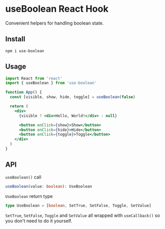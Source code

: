 # useBoolean React Hook

Convenient helpers for handling boolean state.

## Install

```
npm i use-boolean
```

## Usage

```jsx
import React from 'react'
import { useBoolean } from 'use-boolean'

function App() {
  const [visible, show, hide, toggle] = useBoolean(false)

  return (
    <div>
      {visible ? <div>Hello, World!</div> : null}

      <button onClick={show}>Show</button>
      <button onClick={hide}>Hide</button>
      <button onClick={toggle}>Toggle</button>
    </div>
  )
}
```

## API

`useBoolean()` call
```ts
useBoolean(value: boolean): UseBoolean
```

`UseBoolean` return type
```ts
type UseBoolean = [boolean, SetTrue, SetFalse, Toggle, SetValue]
```

`SetTrue`, `SetFalse`, `Toggle` and `SetValue` all wrapped with `useCallback()` so you don't need to do it yourself.


